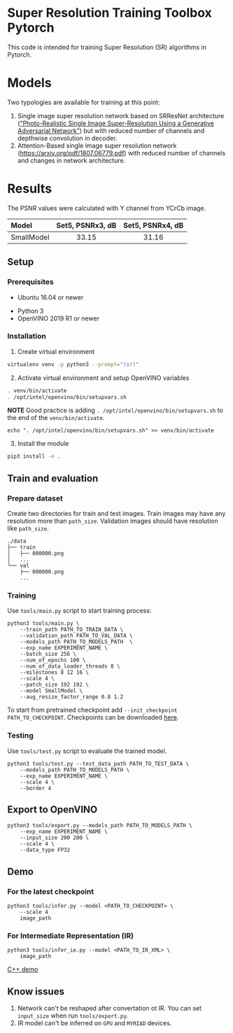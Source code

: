# Super Resolution Training Toolbox Pytorch
This code is intended for training Super Resolution (SR) algorithms in Pytorch.

# Models
Two typologies are available for training at this point:

1. Single image super resolution network based on SRResNet architecture
(["Photo-Realistic Single Image Super-Resolution Using a Generative Adversarial
Network"](https://arxiv.org/pdf/1609.04802.pdf)) but with reduced number of channels and depthwise convolution in decoder.
2. Attention-Based single image super resolution network (https://arxiv.org/pdf/1807.06779.pdf) with reduced number of channels and changes in network architecture.

# Results
The PSNR values were calculated with Y channel from YCrCb image.

| Model      | Set5, PSNRx3, dB | Set5, PSNRx4, dB |
| :--------- | :--------------: | :--------------: |
| SmallModel | 33.15            | 31.16            |


## Setup

### Prerequisites

- Ubuntu 16.04 or newer
* Python 3
* OpenVINO 2019 R1 or newer


### Installation

1. Create virtual environment
```bash
virtualenv venv -p python3 --prompt="(sr)"
```

2. Activate virtual environment and setup OpenVINO variables
```bash
. venv/bin/activate
. /opt/intel/openvino/bin/setupvars.sh
```
**NOTE** Good practice is adding `. /opt/intel/openvino/bin/setupvars.sh` to the end of the `venv/bin/activate`.
```
echo ". /opt/intel/openvino/bin/setupvars.sh" >> venv/bin/activate
```

3. Install the module
```bash
pip3 install -e .
```

## Train and evaluation

### Prepare dataset
Create two directories for train and test images. Train images may have any resolution more than `path_size`.
Validation images should have resolution like `path_size`.

```
./data
├── train
│   ├── 000000.png
│   ...
└── val
    ├── 000000.png
    ...
```

### Training

Use `tools/main.py` script to start training process:
```
python3 tools/main.py \
    --train_path PATH_TO_TRAIN_DATA \
    --validation_path PATH_TO_VAL_DATA \
    --models_path PATH_TO_MODELS_PATH  \
    --exp_name EXPERIMENT_NAME \
    --batch_size 256 \
    --num_of_epochs 100 \
    --num_of_data_loader_threads 8 \
    --milestones 8 12 16 \
    --scale 4 \
    --patch_size 192 192 \
    --model SmallModel \
    --aug_resize_factor_range 0.8 1.2
```

To start from pretrained checkpoint add `--init_checkpoint PATH_TO_CHECKPOINT`.
Checkpoints can be downloaded [here](https://download.01.org/opencv/openvino_training_extensions/models/super_resolution/super_resolution.tar.gz).

### Testing

Use `tools/test.py` script to evaluate the trained model.

```
python3 tools/test.py --test_data_path PATH_TO_TEST_DATA \
    --models_path PATH_TO_MODELS_PATH \
    --exp_name EXPERIMENT_NAME \
    --scale 4 \
    --border 4
```

## Export to OpenVINO
```
python3 tools/export.py --models_path PATH_TO_MODELS_PATH \
    --exp_name EXPERIMENT_NAME \
    --input_size 200 200 \
    --scale 4 \
    --data_type FP32
```

## Demo

### For the latest checkpoint
```
python3 tools/infer.py --model <PATH_TO_CHECKPOINT> \
    --scale 4
    image_path
```

### For Intermediate Representation (IR)
```
python3 tools/infer_ie.py --model <PATH_TO_IR_XML> \
    image_path
```

[C++ demo](https://github.com/opencv/open_model_zoo/tree/master/demos/super_resolution_demo)


## Know issues

1. Network can't be reshaped after convertation ot IR. You can set `input_size` when run `tools/export.py`.
2. IR model can't be inferred on `GPU` and `MYRIAD` devices.
